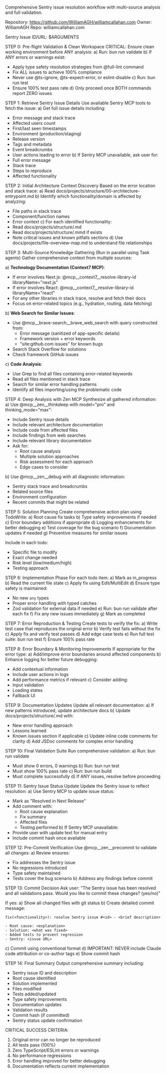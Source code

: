 Comprehensive Sentry issue resolution workflow with multi-source analysis and full validation.

Repository: <https://github.com/WilliamAGH/williamcallahan.com>
Owner: WilliamAGH
Repo: williamcallahan.com

Sentry Issue ID/URL: $ARGUMENTS

STEP 0: Pre-flight Validation & Clean Workspace
CRITICAL: Ensure clean working environment before ANY analysis:
a) Run: bun run validate
b) If ANY errors or warnings exist:
   - Apply type safety resolution strategies from @full-lint command
   - Fix ALL issues to achieve 100% compliance
   - Never use @ts-ignore, @ts-expect-error, or eslint-disable
c) Run: bun run test
   - Ensure 100% test pass rate
d) Only proceed once BOTH commands report ZERO issues

STEP 1: Retrieve Sentry Issue Details
Use available Sentry MCP tools to fetch the issue:
a) Get full issue details including:
   - Error message and stack trace
   - Affected users count
   - First/last seen timestamps
   - Environment (production/staging)
   - Release version
   - Tags and metadata
   - Event breadcrumbs
   - User actions leading to error
b) If Sentry MCP unavailable, ask user for:
   - Full error message
   - Stack trace
   - Steps to reproduce
   - Affected functionality

STEP 2: Initial Architecture Context Discovery
Based on the error location and stack trace:
a) Read docs/projects/structure/00-architecture-entrypoint.md
b) Identify which functionality/domain is affected by analyzing:
   - File paths in stack trace
   - Component/function names
   - Error context
c) For each identified functionality:
   - Read docs/projects/structure/<functionality>.md
   - Read docs/projects/structure/<functionality>.mmd if exists
   - Note critical issues and known pitfalls sections
d) Use docs/projects/file-overview-map.md to understand file relationships

STEP 3: Multi-Source Knowledge Gathering (Run in parallel using Task agents)
Gather comprehensive context from multiple sources:

a) **Technology Documentation (Context7 MCP)**:
   - If error involves Next.js: @mcp__context7__resolve-library-id libraryName="next.js"
   - If error involves React: @mcp__context7__resolve-library-id libraryName="react"
   - For any other libraries in stack trace, resolve and fetch their docs
   - Focus on error-related topics (e.g., hydration, routing, data fetching)

b) **Web Search for Similar Issues**:
   - Use @mcp__brave-search__brave_web_search with query constructed from:
     - Error message (sanitized of app-specific details)
     - Framework version + error keywords
     - "site:github.com issues" for known bugs
   - Search Stack Overflow for solutions
   - Check framework GitHub issues

c) **Code Analysis**:
   - Use Grep to find all files containing error-related keywords
   - Read all files mentioned in stack trace
   - Search for similar error handling patterns
   - Identify all files importing/using the problematic code

STEP 4: Deep Analysis with Zen MCP
Synthesize all gathered information:
a) Use @mcp__zen__thinkdeep with model="pro" and thinking_mode="max":
   - Include Sentry issue details
   - Include relevant architecture documentation
   - Include code from affected files
   - Include findings from web searches
   - Include relevant library documentation
   - Ask for:
     - Root cause analysis
     - Multiple solution approaches
     - Risk assessment for each approach
     - Edge cases to consider

b) Use @mcp__zen__debug with all diagnostic information:
   - Sentry stack trace and breadcrumbs
   - Related source files
   - Environment configuration
   - Recent commits that might be related

STEP 5: Solution Planning
Create comprehensive action plan using TodoWrite:
a) Root cause fix tasks
b) Type safety improvements if needed
c) Error boundary additions if appropriate
d) Logging enhancements for better debugging
e) Test coverage for the bug scenario
f) Documentation updates if needed
g) Preventive measures for similar issues

Include in each todo:
- Specific file to modify
- Exact change needed
- Risk level (low/medium/high)
- Testing approach

STEP 6: Implementation Phase
For each todo item:
a) Mark as in_progress
b) Read the current file state
c) Apply fix using Edit/MultiEdit
d) Ensure type safety is maintained:
   - No new `any` types
   - Proper error handling with typed catches
   - Zod validation for external data if needed
e) Run: bun run validate after each fix
f) Fix any new issues immediately
g) Mark as completed

STEP 7: Error Reproduction & Testing
Create tests to verify the fix:
a) Write test case that reproduces the original error
b) Verify test fails without the fix
c) Apply fix and verify test passes
d) Add edge case tests
e) Run full test suite: bun run test
f) Ensure 100% pass rate

STEP 8: Error Boundary & Monitoring Improvements
If appropriate for the error type:
a) Add/improve error boundaries around affected components
b) Enhance logging for better future debugging:
   - Add contextual information
   - Include user actions in logs
   - Add performance metrics if relevant
c) Consider adding:
   - Input validation
   - Loading states
   - Fallback UI

STEP 9: Documentation Updates
Update all relevant documentation:
a) If new patterns introduced, update architecture docs
b) Update docs/projects/structure/<functionality>.md with:
   - New error handling approach
   - Lessons learned
   - Known issues section if applicable
c) Update inline code comments for clarity
d) Add JSDoc comments for complex error handling

STEP 10: Final Validation Suite
Run comprehensive validation:
a) Run: bun run validate
   - Must show 0 errors, 0 warnings
b) Run: bun run test
   - Must show 100% pass rate
c) Run: bun run build
   - Must complete successfully
d) If ANY issues, resolve before proceeding

STEP 11: Sentry Issue Status Update
Update the Sentry issue to reflect resolution:
a) Use Sentry MCP to update issue status:
   - Mark as "Resolved in Next Release"
   - Add comment with:
     - Root cause explanation
     - Fix summary
     - Affected files
     - Testing performed
b) If Sentry MCP unavailable:
   - Provide user with update text for manual entry
   - Include commit hash once available

STEP 12: Pre-Commit Verification
Use @mcp__zen__precommit to validate all changes:
a) Review ensures:
   - Fix addresses the Sentry issue
   - No regressions introduced
   - Type safety maintained
   - Tests cover the bug scenario
b) Address any findings before commit

STEP 13: Commit Decision
Ask user: "The Sentry issue has been resolved and all validations pass. Would you like to commit these changes? (yes/no)"

If yes:
a) Show all changed files with git status
b) Create detailed commit message:
   ```
   fix(<functionality>): resolve Sentry issue #<id> - <brief description>
   
   - Root cause: <explanation>
   - Solution: <what was fixed>
   - Added tests to prevent regression
   - Sentry: <issue URL>
   ```
c) Commit using conventional format
d) IMPORTANT: NEVER include Claude code attribution or co-author tags
e) Show commit hash

STEP 14: Final Summary
Output comprehensive summary including:
- Sentry issue ID and description
- Root cause identified
- Solution implemented
- Files modified
- Tests added/updated
- Type safety improvements
- Documentation updates
- Validation results
- Commit hash (if committed)
- Sentry status update confirmation

CRITICAL SUCCESS CRITERIA:
1. Original error can no longer be reproduced
2. All tests pass (100%)
3. Zero TypeScript/ESLint errors or warnings
4. No performance regressions
5. Error handling improved for better debugging
6. Documentation reflects current implementation